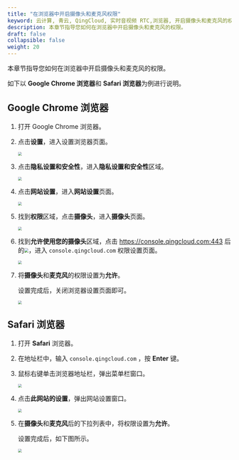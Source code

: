 ```yaml
---
title: "在浏览器中开启摄像头和麦克风权限"
keyword: 云计算, 青云, QingCloud, 实时音视频 RTC,浏览器, 开启摄像头和麦克风的权限
description: 本章节指导您如何在浏览器中开启摄像头和麦克风的权限。
draft: false
collapsible: false
weight: 20
---
```


本章节指导您如何在浏览器中开启摄像头和麦克风的权限。

如下以 **Google Chrome 浏览器**和 **Safari 浏览器**为例进行说明。

## Google Chrome 浏览器

1. 打开 Google Chrome 浏览器。

2. 点击**设置**，进入设置浏览器页面。

   <img src="../../_images/um_browser_auth.png" style="zoom:50%;" />

3. 点击**隐私设置和安全性**，进入**隐私设置和安全性**区域。

   <img src="../../_images/um_browser_security.png" style="zoom:50%;" />

4. 点击**网站设置**，进入**网站设置**页面。

   <img src="../../_images/um_browser_website.png" style="zoom:50%;" />

5. 找到**权限**区域，点击**摄像头**，进入**摄像头**页面。

   <img src="../../_images/um_browser_bothauth.png" style="zoom:50%;" />

6. 找到**允许使用您的摄像头**区域，点击 https://console.qingcloud.com:443 后的<img src="../../_images/icon_more.png" style="zoom:60%;" />，进入 `console.qingcloud.com` 权限设置页面。

   <img src="../../_images/um_browser_open_auth.png" style="zoom:50%;" />

7. 将**摄像头**和**麦克风**的权限设置为**允许**。

   设置完成后，关闭浏览器设置页面即可。

   <img src="../../_images/um_browser_open_bothauth.png" style="zoom:50%;" />

## Safari 浏览器

1. 打开 **Safari** 浏览器。

2. 在地址栏中，输入 `console.qingcloud.com` ，按 **Enter** 键。

3. 鼠标右键单击浏览器地址栏，弹出菜单栏窗口。

   <img src="../../_images/um_safari_mouse.png" style="zoom:50%;" />

4. 点击**此网站的设置**，弹出网站设置窗口。

   <img src="../../_images/um_safari_more_setting.png" style="zoom:50%;" />

5. 在**摄像头**和**麦克风**后的下拉列表中，将权限设置为**允许**。

   设置完成后，如下图所示。

   <img src="../../_images/um_safari_open_auth.png" style="zoom:50%;" />



